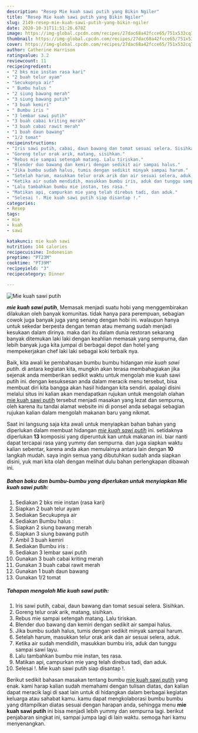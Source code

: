 ```yaml
---
description: "Resep Mie kuah sawi putih yang Bikin Ngiler"
title: "Resep Mie kuah sawi putih yang Bikin Ngiler"
slug: 2149-resep-mie-kuah-sawi-putih-yang-bikin-ngiler
date: 2020-10-31T11:51:26.678Z
image: https://img-global.cpcdn.com/recipes/27dac68a42fcce65/751x532cq70/mie-kuah-sawi-putih-foto-resep-utama.jpg
thumbnail: https://img-global.cpcdn.com/recipes/27dac68a42fcce65/751x532cq70/mie-kuah-sawi-putih-foto-resep-utama.jpg
cover: https://img-global.cpcdn.com/recipes/27dac68a42fcce65/751x532cq70/mie-kuah-sawi-putih-foto-resep-utama.jpg
author: Catherine Harrison
ratingvalue: 3.2
reviewcount: 11
recipeingredient:
- "2 bks mie instan rasa kari"
- "2 buah telur ayam"
- "Secukupnya air"
- " Bumbu halus "
- "2 siung bawang merah"
- "3 siung bawang putih"
- "3 buah kemiri"
- " Bumbu iris "
- "3 lembar sawi putih"
- "3 buah cabai kriting merah"
- "3 buah cabai rawit merah"
- "1 buah daun bawang"
- "1/2 tomat"
recipeinstructions:
- "Iris sawi putih, cabai, daun bawang dan tomat sesuai selera. Sisihkan."
- "Goreng telur orak arik, matang, sisihkan."
- "Rebus mie sampai setengah matang. Lalu tiriskan."
- "Blender duo bawang dan kemiri dengan sedikit air sampai halus."
- "Jika bumbu sudah halus, tumis dengan sedikit minyak sampai harum."
- "Setelah harum, masukkan telur orak arik dan air sesuai selera, aduk."
- "Ketika air sudah mendidih, masukkan bumbu iris, aduk dan tunggu sampai sawi layu."
- "Lalu tambahkan bumbu mie instan, tes rasa."
- "Matikan api, campurkan mie yang telah direbus tadi, dan aduk."
- "Selesai !. Mie kuah sawi putih siap disantap !."
categories:
- Resep
tags:
- mie
- kuah
- sawi

katakunci: mie kuah sawi 
nutrition: 144 calories
recipecuisine: Indonesian
preptime: "PT23M"
cooktime: "PT39M"
recipeyield: "3"
recipecategory: Dinner

---
```



![Mie kuah sawi putih](https://img-global.cpcdn.com/recipes/27dac68a42fcce65/751x532cq70/mie-kuah-sawi-putih-foto-resep-utama.jpg)

<b><i>mie kuah sawi putih</i></b>, Memasak menjadi suatu hobi yang menggembirakan dilakukan oleh banyak komunitas. tidak hanya para perempuan, sebagian cowok juga banyak juga yang senang dengan hobi ini. walaupun hanya untuk sekedar berpesta dengan teman atau memang sudah menjadi kesukaan dalam dirinya. maka dari itu dalam dunia restoran sekarang banyak ditemukan laki laki dengan keahlian memasak yang sempurna, dan lebih banyak juga kita jumpai di berbagai depot dan hotel yang mempekerjakan chef laki laki sebagai koki terbaik nya.

Baik, kita awali ke pembahasan bumbu bumbu hidangan <i>mie kuah sawi putih</i>. di antara kegiatan kita, mungkin akan terasa membahagiakan jika sejenak anda memberikan sedikit waktu untuk mengolah mie kuah sawi putih ini. dengan kesuksesan anda dalam meracik menu tersebut, bisa membuat diri kita bangga akan hasil hidangan kita sendiri. apalagi disini melalui situs ini kalian akan mendapatkan rujukan untuk mengolah olahan <u>mie kuah sawi putih</u> tersebut menjadi masakan yang lezat dan sempurna, oleh karena itu tandai alamat website ini di ponsel anda sebagai sebagian rujukan kalian dalam mengolah makanan baru yang nikmat.




Saat ini langsung saja kita awali untuk menyiapkan bahan bahan yang diperlukan dalam membuat hidangan <u><i>mie kuah sawi putih</i></u> ini. setidaknya diperlukan <b>13</b> komposisi yang diperuntuk kan untuk makanan ini. biar nanti dapat tercapai rasa yang yummy dan sempurna. dan juga siapkan waktu kalian sebentar, karena anda akan memulainya antara lain dengan <b>10</b> langkah mudah. saya ingin semua yang dibutuhkan sudah anda siapkan disini, yuk mari kita olah dengan melihat dulu bahan perlengkapan dibawah ini.

<!--inarticleads1-->

##### Bahan baku dan bumbu-bumbu yang diperlukan untuk menyiapkan Mie kuah sawi putih:

1. Sediakan 2 bks mie instan (rasa kari)
1. Siapkan 2 buah telur ayam
1. Sediakan Secukupnya air
1. Sediakan  Bumbu halus :
1. Siapkan 2 siung bawang merah
1. Siapkan 3 siung bawang putih
1. Ambil 3 buah kemiri
1. Sediakan  Bumbu iris :
1. Sediakan 3 lembar sawi putih
1. Gunakan 3 buah cabai kriting merah
1. Gunakan 3 buah cabai rawit merah
1. Gunakan 1 buah daun bawang
1. Gunakan 1/2 tomat




<!--inarticleads2-->

##### Tahapan mengolah Mie kuah sawi putih:

1. Iris sawi putih, cabai, daun bawang dan tomat sesuai selera. Sisihkan.
1. Goreng telur orak arik, matang, sisihkan.
1. Rebus mie sampai setengah matang. Lalu tiriskan.
1. Blender duo bawang dan kemiri dengan sedikit air sampai halus.
1. Jika bumbu sudah halus, tumis dengan sedikit minyak sampai harum.
1. Setelah harum, masukkan telur orak arik dan air sesuai selera, aduk.
1. Ketika air sudah mendidih, masukkan bumbu iris, aduk dan tunggu sampai sawi layu.
1. Lalu tambahkan bumbu mie instan, tes rasa.
1. Matikan api, campurkan mie yang telah direbus tadi, dan aduk.
1. Selesai !. Mie kuah sawi putih siap disantap !.




Berikut sedikit bahasan masakan tentang bumbu <u>mie kuah sawi putih</u> yang enak. kami harap kalian sudah memahami dengan tulisan diatas, dan kalian dapat meracik lagi di saat lain untuk di hidangkan dalam berbagai kegiatan keluarga atau sahabat kamu. kamu dapat mengkolaborasi bumbu bumbu yang ditampilkan diatas sesuai dengan harapan anda, sehingga menu <b>mie kuah sawi putih</b> ini bisa menjadi lebih yummy dan sempurna lagi. berikut penjabaran singkat ini, sampai jumpa lagi di lain waktu. semoga hari kamu menyenangkan.
